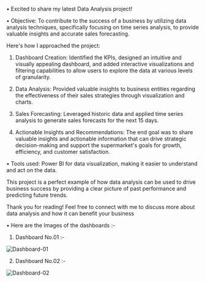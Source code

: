 • Excited to share my latest Data Analysis project!

• Objective: To contribute to the success of a business by utilizing data analysis techniques, specifically focusing on time series analysis, to provide valuable insights and accurate sales forecasting.

Here's how I approached the project:

1. Dashboard Creation: Identified the KPIs, designed an intuitive and visually appealing dashboard, and added interactive visualizations and filtering capabilities to allow users to explore the data at various levels of granularity.

2. Data Analysis: Provided valuable insights to business entities regarding the effectiveness of their sales strategies through visualization and charts.

3. Sales Forecasting: Leveraged historic data and applied time series analysis to generate sales forecasts for the next 15 days.

4. Actionable Insights and Recommendations: The end goal was to share valuable insights and actionable information that can drive strategic decision-making and support the supermarket's goals for growth, efficiency, and customer satisfaction.

• Tools used: Power BI for data visualization, making it easier to understand and act on the data.

This project is a perfect example of how data analysis can be used to drive business success by providing a clear picture of past performance and predicting future trends.

Thank you for reading! Feel free to connect with me to discuss more about data analysis and how it can benefit your business

• Here are the Images of the dashboards :-

1) Dashboard No.01 :-

![Dashboard-01](https://github.com/user-attachments/assets/d08e1e9f-44db-4e0c-a518-782f9daeea4e)

2) Dashboard No.02 :-

![Dashboard-02](https://github.com/user-attachments/assets/91dd91ae-e5a3-4b46-9061-a15148542adc)
